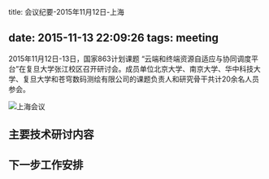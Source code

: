 title: 会议纪要-2015年11月12日-上海

date: 2015-11-13 22:09:26
tags: meeting
---


2015年11月12日-13日，国家863计划课题 “云端和终端资源自适应与协同调度平台”在复旦大学张江校区召开研讨会。成员单位北京大学、南京大学、华中科技大学、复旦大学和苍穹数码测绘有限公司的课题负责人和研究骨干共计20余名人员参会。


![上海会议](meeting-shanghai.jpg)



## 主要技术研讨内容



## 下一步工作安排




